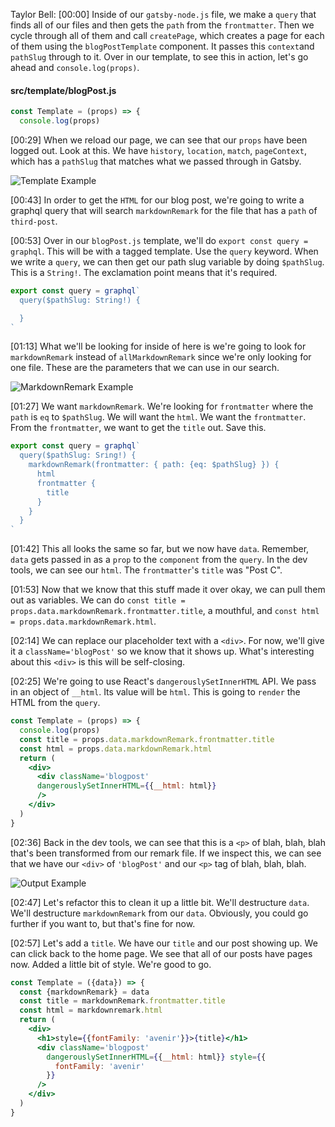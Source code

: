 Taylor Bell: [00:00] Inside of our `gatsby-node.js` file, we make a `query` that finds all of our files and then gets the `path` from the `frontmatter`. Then we cycle through all of them and call `createPage`, which creates a page for each of them using the `blogPostTemplate` component. It passes this `context`and `pathSlug` through to it. Over in our template, to see this in action, let's go ahead and `console.log(props)`.

#### src/template/blogPost.js
```jsx
const Template = (props) => {
  console.log(props)
```

[00:29] When we reload our page, we can see that our `props` have been logged out. Look at this. We have `history`, `location`, `match`, `pageContext`, which has a `pathSlug` that matches what we passed through in Gatsby.

![Template Example](http://res.cloudinary.com/dg3gyk0gu/image/upload/v1542224331/transcript-images/gatsby-build-a-blog-post-template-with-graphql-and-gatsby-template-example.png)

[00:43] In order to get the `HTML` for our blog post, we're going to write a graphql query that will search `markdownRemark` for the file that has a `path` of `third-post`.

[00:53] Over in our `blogPost.js` template, we'll do `export const query = graphql`. This will be with a tagged template. Use the `query` keyword. When we write a `query`, we can then get our path slug variable by doing `$pathSlug`. This is a `String!`. The exclamation point means that it's required.

```jsx
export const query = graphql`
  query($pathSlug: String!) {

  }
`
```

[01:13] What we'll be looking for inside of here is we're going to look for `markdownRemark` instead of `allMarkdownRemark` since we're only looking for one file. These are the parameters that we can use in our search.

![MarkdownRemark Example](http://res.cloudinary.com/dg3gyk0gu/image/upload/v1542224332/transcript-images/gatsby-build-a-blog-post-template-with-graphql-and-gatsby-markdownRemark-frontmatter-example.png)

[01:27] We want `markdownRemark`. We're looking for `frontmatter` where the `path` is `eq` to `$pathSlug`. We will want the `html`. We want the `frontmatter`. From the `frontmatter`, we want to get the `title` out. Save this.

```jsx
export const query = graphql`
  query($pathSlug: Sring!) {
    markdownRemark(frontmatter: { path: {eq: $pathSlug} }) {
      html
      frontmatter {
        title
      }
    }
  }
`
```

[01:42] This all looks the same so far, but we now have `data`. Remember, `data` gets passed in as a `prop` to the `component` from the `query`. In the dev tools, we can see our `html`. The `frontmatter`'s `title` was "Post C".

[01:53] Now that we know that this stuff made it over okay, we can pull them out as variables. We can do `const title = props.data.markdownRemark.frontmatter.title`, a mouthful, and `const html = props.data.markdownRemark.html`.

[02:14] We can replace our placeholder text with a `<div>`. For now, we'll give it a `className='blogPost'` so we know that it shows up. What's interesting about this `<div>` is this will be self-closing.

[02:25] We're going to use React's `dangerouslySetInnerHTML` API. We pass in an object of `__html`. Its value will be `html`. This is going to `render` the HTML from the `query`.

```jsx
const Template = (props) => {
  console.log(props)
  const title = props.data.markdownRemark.frontmatter.title
  const html = props.data.markdownRemark.html
  return (
    <div>
      <div className='blogpost'
      dangerouslySetInnerHTML={{__html: html}}
      />
    </div>
  )
}
```

[02:36] Back in the dev tools, we can see that this is a `<p>` of blah, blah, blah that's been transformed from our remark file. If we inspect this, we can see that we have our `<div>` of `'blogPost'` and our `<p>` tag of blah, blah, blah.

![Output Example](http://res.cloudinary.com/dg3gyk0gu/image/upload/v1542224333/transcript-images/gatsby-build-a-blog-post-template-with-graphql-and-gatsby-BlahBlahBlah-Output-Example.png)

[02:47] Let's refactor this to clean it up a little bit. We'll destructure `data`. We'll destructure `markdownRemark` from our `data`. Obviously, you could go further if you want to, but that's fine for now.

[02:57] Let's add a `title`. We have our `title` and our post showing up. We can click back to the home page. We see that all of our posts have pages now. Added a little bit of style. We're good to go.

```jsx
const Template = ({data}) => {
  const {markdownRemark} = data
  const title = markdownRemark.frontmatter.title
  const html = markdownremark.html
  return (
    <div>
      <h1>style={{fontFamily: 'avenir'}}>{title}</h1>
      <div className='blogpost' 
        dangerouslySetInnerHTML={{__html: html}} style={{
          fontFamily: 'avenir'
        }}
      />
    </div>
  )
}
```
